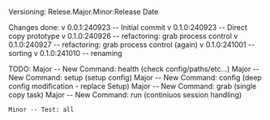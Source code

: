 Versioning:
    Relese.Major.Minor:Release Date

Changes done:
    v 0.0.1:240923 -- Initial commit
    v 0.1.0:240923 -- Direct copy prototype
    v 0.1.0:240926 -- refactoring: grab process control
    v 0.1.0:240927 -- refactoring: grab process control (again)
    v 0.1.0:241001 -- sorting
    v 0.1.0:241010 -- renaming
    

TODO:
    Major -- New Command: health (check config/paths/etc...)
    Major -- New Command: setup (setup config)
    Major -- New Command: config (deep config modification - replace Setup)
    Major -- New Command: grab (single copy task)
    Major -- New Command: run (continiuos session handling)
    
    Minor -- Test: all

